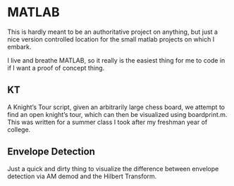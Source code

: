 MATLAB
======

This is hardly meant to be an authoritative project on anything, but just a nice version controlled location for the small matlab projects on which I embark.

I live and breathe MATLAB, so it really is the easiest thing for me to code in if I want a proof of concept thing.


KT
-----
A Knight’s Tour script, given an arbitrarily large chess board, we attempt to find an open knight’s tour, which can then be visualized using boardprint.m. This was written for a summer class I took after my freshman year of college. 


Envelope Detection
-----
Just a quick and dirty thing to visualize the difference between envelope detection via AM demod and the Hilbert Transform.
